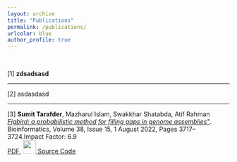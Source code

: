 ```yaml
---
layout: archive
title: "Publications"
permalink: /publications/
urlcolor: blue
author_profile: true
---
```

&nbsp;

[1] **zdsadsasd**

---

[2] asdasdasd

---
[3] **Sumit Tarafder**, Mazharul Islam, Swakkhar Shatabda, Atif Rahman <br>
    <i><a href="https://doi.org/10.1093/bioinformatics/btac404">Figbird: a probabilistic method for filling gaps in genome assemblies"</a></i>. <br>
    Bioinformatics, Volume 38, Issue 15, 1 August 2022, Pages 3717–3724.Impact Factor: 6.9 <br>
    <i class="fa fa-file-pdf-o" style="font-size: 24px;"></i> <a href="../files/figbird.pdf">PDF</a>,
    <img src="../file/source_code.png" width="30"><a href="https://github.com/SumitTarafder/Figbird" > Source Code </a>
